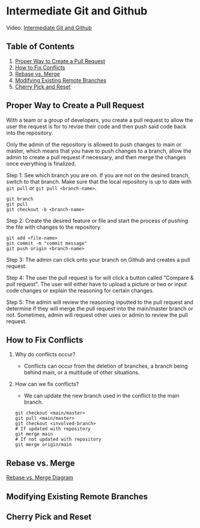 # Intermediate Git and Github

Video: [Intermediate Git and Github](https://youtu.be/7h6_aZZ_iNg) 

## Table of Contents

1. [Proper Way to Create a Pull Request](#Proper-Way-to-Create-a-Pull-Request)
2. [How to Fix Conflicts](#How-to-Fix-Conflicts)
3. [Rebase vs. Merge](#Rebase-vs.-Merge)
4. [Modifying Existing Remote Branches](#Modifying-Existing-Remote-Branches)
5. [Cherry Pick and Reset](#Cherry-Pick-and-Reset)

## Proper Way to Create a Pull Request

With a team or a group of developers, you create a pull request to allow the user the request is for to revise their code and then push said code back into the repository. 

Only the admin of the repository is allowed to push changes to main or master, which means that you have to push changes to a branch, allow the admin to create a pull request if necessary, and then merge the changes once everything is finalized. 

Step 1: See which branch you are on. If you are not on the desired branch, switch to that branch. Make sure that the local repository is up to date with ```git pull``` or ```git pull <branch-name>```. 
```shell
git branch
git pull
git checkout -b <branch-name>
```

Step 2: Create the desired feature or file and start the process of pushing the file with changes to the repository. 
```
git add <file-name>
git commit -m "commit message"
git push origin <branch-name>
```

Step 3: The admin can click onto your branch on Github and creates a pull request. 

Step 4: The user the pull request is for will click a button called "Compare & pull request". The user will either have to upload a picture or two or input code changes or explain the reasoning for certain changes. 

Step 5: The admin will review the reasoning inputted to the pull request and determine if they will merge the pull request into the main/master branch or not. Sometimes, admin will request other uses or admin to review the pull request. 

## How to Fix Conflicts

1. Why do conflicts occur?

    - Conflicts can occur from the deletion of branches, a branch being behind main, or a multitude of other situations. 

2. How can we fix conflicts?

    - We can update the new branch used in the conflict to the main branch. 
    ```shell
    git checkout <main/master>
    git pull <main/master>
    git checkout <involved-branch>
    # If updated with repository
    git merge main
    # If not updated with repository
    git merge origin/main
    ```

## Rebase vs. Merge

[Rebase vs. Merge Diagram](https://miro.medium.com/v2/resize:fit:1400/1*mQOZjM3wwL1UV-ydQYAJTg.png)

## Modifying Existing Remote Branches



## Cherry Pick and Reset